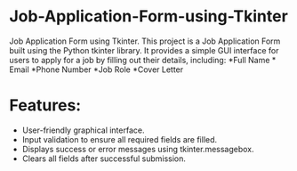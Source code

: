 # Job-Application-Form-using-Tkinter
Job Application Form using Tkinter.
This project is a Job Application Form built using the Python tkinter library. 
It provides a simple GUI interface for users to apply for a job by filling out their details, including: 
    *Full Name 
    * Email 
    *Phone Number 
    *Job Role 
    *Cover Letter

# Features:
* User-friendly graphical interface.
* Input validation to ensure all required fields are filled.
* Displays success or error messages using tkinter.messagebox.
* Clears all fields after successful submission.
